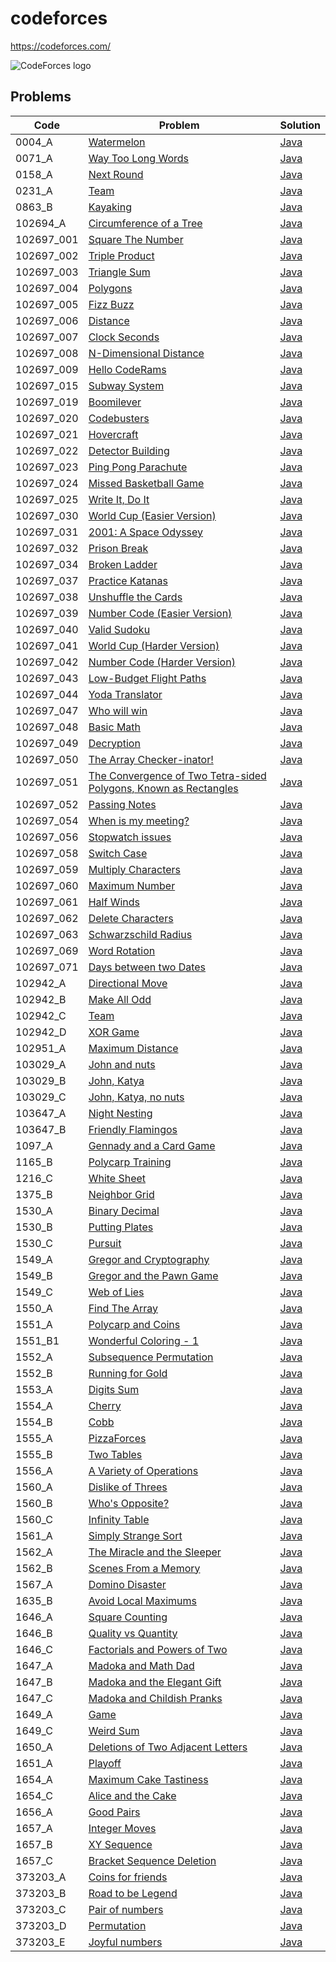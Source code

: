 # codeforces
https://codeforces.com/

<img src="https://codeforces.org/s/97430/images/codeforces-logo-with-telegram.png" alt="CodeForces logo" />

## Problems

<!-- @BEGIN:Problems@ -->
| Code | Problem | Solution |
| --- | --- | --- |
| 0004_A | [Watermelon](https://codeforces.com/contest/4/problem/A) | [Java](src/main/java/com/github/pareronia/codeforces/_0004/a/Main.java) |
| 0071_A | [Way Too Long Words](https://codeforces.com/contest/71/problem/A) | [Java](src/main/java/com/github/pareronia/codeforces/_0071/a/Main.java) |
| 0158_A | [Next Round](https://codeforces.com/contest/158/problem/A) | [Java](src/main/java/com/github/pareronia/codeforces/_0158/a/Main.java) |
| 0231_A | [Team](https://codeforces.com/contest/231/problem/A) | [Java](src/main/java/com/github/pareronia/codeforces/_0231/a/Main.java) |
| 0863_B | [Kayaking](https://codeforces.com/contest/863/problem/B) | [Java](src/main/java/com/github/pareronia/codeforces/_0863/b/Main.java) |
| 102694_A | [Circumference of a Tree](https://codeforces.com/gym/102694/problem/A) | [Java](src/main/java/com/github/pareronia/codeforces/gym/_102694/a/Main.java) |
| 102697_001 | [Square The Number](https://codeforces.com/gym/102697/problem/001) | [Java](src/main/java/com/github/pareronia/codeforces/gym/_102697/_001/Main.java) |
| 102697_002 | [Triple Product](https://codeforces.com/gym/102697/problem/002) | [Java](src/main/java/com/github/pareronia/codeforces/gym/_102697/_002/Main.java) |
| 102697_003 | [Triangle Sum](https://codeforces.com/gym/102697/problem/003) | [Java](src/main/java/com/github/pareronia/codeforces/gym/_102697/_003/Main.java) |
| 102697_004 | [Polygons](https://codeforces.com/gym/102697/problem/004) | [Java](src/main/java/com/github/pareronia/codeforces/gym/_102697/_004/Main.java) |
| 102697_005 | [Fizz Buzz](https://codeforces.com/gym/102697/problem/005) | [Java](src/main/java/com/github/pareronia/codeforces/gym/_102697/_005/Main.java) |
| 102697_006 | [Distance](https://codeforces.com/gym/102697/problem/006) | [Java](src/main/java/com/github/pareronia/codeforces/gym/_102697/_006/Main.java) |
| 102697_007 | [Clock Seconds](https://codeforces.com/gym/102697/problem/007) | [Java](src/main/java/com/github/pareronia/codeforces/gym/_102697/_007/Main.java) |
| 102697_008 | [N-Dimensional Distance](https://codeforces.com/gym/102697/problem/008) | [Java](src/main/java/com/github/pareronia/codeforces/gym/_102697/_008/Main.java) |
| 102697_009 | [Hello CodeRams](https://codeforces.com/gym/102697/problem/009) | [Java](src/main/java/com/github/pareronia/codeforces/gym/_102697/_009/Main.java) |
| 102697_015 | [Subway System](https://codeforces.com/gym/102697/problem/015) | [Java](src/main/java/com/github/pareronia/codeforces/gym/_102697/_015/Main.java) |
| 102697_019 | [Boomilever](https://codeforces.com/gym/102697/problem/019) | [Java](src/main/java/com/github/pareronia/codeforces/gym/_102697/_019/Main.java) |
| 102697_020 | [Codebusters](https://codeforces.com/gym/102697/problem/020) | [Java](src/main/java/com/github/pareronia/codeforces/gym/_102697/_020/Main.java) |
| 102697_021 | [Hovercraft](https://codeforces.com/gym/102697/problem/021) | [Java](src/main/java/com/github/pareronia/codeforces/gym/_102697/_021/Main.java) |
| 102697_022 | [Detector Building](https://codeforces.com/gym/102697/problem/022) | [Java](src/main/java/com/github/pareronia/codeforces/gym/_102697/_022/Main.java) |
| 102697_023 | [Ping Pong Parachute](https://codeforces.com/gym/102697/problem/023) | [Java](src/main/java/com/github/pareronia/codeforces/gym/_102697/_023/Main.java) |
| 102697_024 | [Missed Basketball Game](https://codeforces.com/gym/102697/problem/024) | [Java](src/main/java/com/github/pareronia/codeforces/gym/_102697/_024/Main.java) |
| 102697_025 | [Write It, Do It](https://codeforces.com/gym/102697/problem/025) | [Java](src/main/java/com/github/pareronia/codeforces/gym/_102697/_025/Main.java) |
| 102697_030 | [World Cup (Easier Version)](https://codeforces.com/gym/102697/problem/030) | [Java](src/main/java/com/github/pareronia/codeforces/gym/_102697/_030/Main.java) |
| 102697_031 | [2001: A Space Odyssey](https://codeforces.com/gym/102697/problem/031) | [Java](src/main/java/com/github/pareronia/codeforces/gym/_102697/_031/Main.java) |
| 102697_032 | [Prison Break](https://codeforces.com/gym/102697/problem/032) | [Java](src/main/java/com/github/pareronia/codeforces/gym/_102697/_032/Main.java) |
| 102697_034 | [Broken Ladder](https://codeforces.com/gym/102697/problem/034) | [Java](src/main/java/com/github/pareronia/codeforces/gym/_102697/_034/Main.java) |
| 102697_037 | [Practice Katanas](https://codeforces.com/gym/102697/problem/037) | [Java](src/main/java/com/github/pareronia/codeforces/gym/_102697/_037/Main.java) |
| 102697_038 | [Unshuffle the Cards](https://codeforces.com/gym/102697/problem/038) | [Java](src/main/java/com/github/pareronia/codeforces/gym/_102697/_038/Main.java) |
| 102697_039 | [Number Code (Easier Version)](https://codeforces.com/gym/102697/problem/039) | [Java](src/main/java/com/github/pareronia/codeforces/gym/_102697/_039/Main.java) |
| 102697_040 | [Valid Sudoku](https://codeforces.com/gym/102697/problem/040) | [Java](src/main/java/com/github/pareronia/codeforces/gym/_102697/_040/Main.java) |
| 102697_041 | [World Cup (Harder Version)](https://codeforces.com/gym/102697/problem/041) | [Java](src/main/java/com/github/pareronia/codeforces/gym/_102697/_041/Main.java) |
| 102697_042 | [Number Code (Harder Version)](https://codeforces.com/gym/102697/problem/042) | [Java](src/main/java/com/github/pareronia/codeforces/gym/_102697/_042/Main.java) |
| 102697_043 | [Low-Budget Flight Paths](https://codeforces.com/gym/102697/problem/043) | [Java](src/main/java/com/github/pareronia/codeforces/gym/_102697/_043/Main.java) |
| 102697_044 | [Yoda Translator](https://codeforces.com/gym/102697/problem/044) | [Java](src/main/java/com/github/pareronia/codeforces/gym/_102697/_044/Main.java) |
| 102697_047 | [Who will win](https://codeforces.com/gym/102697/problem/047) | [Java](src/main/java/com/github/pareronia/codeforces/gym/_102697/_047/Main.java) |
| 102697_048 | [Basic Math](https://codeforces.com/gym/102697/problem/048) | [Java](src/main/java/com/github/pareronia/codeforces/gym/_102697/_048/Main.java) |
| 102697_049 | [Decryption](https://codeforces.com/gym/102697/problem/049) | [Java](src/main/java/com/github/pareronia/codeforces/gym/_102697/_049/Main.java) |
| 102697_050 | [The Array Checker-inator!](https://codeforces.com/gym/102697/problem/050) | [Java](src/main/java/com/github/pareronia/codeforces/gym/_102697/_050/Main.java) |
| 102697_051 | [The Convergence of Two Tetra-sided Polygons, Known as Rectangles](https://codeforces.com/gym/102697/problem/051) | [Java](src/main/java/com/github/pareronia/codeforces/gym/_102697/_051/Main.java) |
| 102697_052 | [Passing Notes](https://codeforces.com/gym/102697/problem/052) | [Java](src/main/java/com/github/pareronia/codeforces/gym/_102697/_052/Main.java) |
| 102697_054 | [When is my meeting?](https://codeforces.com/gym/102697/problem/054) | [Java](src/main/java/com/github/pareronia/codeforces/gym/_102697/_054/Main.java) |
| 102697_056 | [Stopwatch issues](https://codeforces.com/gym/102697/problem/056) | [Java](src/main/java/com/github/pareronia/codeforces/gym/_102697/_056/Main.java) |
| 102697_058 | [Switch Case](https://codeforces.com/gym/102697/problem/058) | [Java](src/main/java/com/github/pareronia/codeforces/gym/_102697/_058/Main.java) |
| 102697_059 | [Multiply Characters](https://codeforces.com/gym/102697/problem/059) | [Java](src/main/java/com/github/pareronia/codeforces/gym/_102697/_059/Main.java) |
| 102697_060 | [Maximum Number](https://codeforces.com/gym/102697/problem/060) | [Java](src/main/java/com/github/pareronia/codeforces/gym/_102697/_060/Main.java) |
| 102697_061 | [Half Winds](https://codeforces.com/gym/102697/problem/061) | [Java](src/main/java/com/github/pareronia/codeforces/gym/_102697/_061/Main.java) |
| 102697_062 | [Delete Characters](https://codeforces.com/gym/102697/problem/062) | [Java](src/main/java/com/github/pareronia/codeforces/gym/_102697/_062/Main.java) |
| 102697_063 | [Schwarzschild Radius](https://codeforces.com/gym/102697/problem/063) | [Java](src/main/java/com/github/pareronia/codeforces/gym/_102697/_063/Main.java) |
| 102697_069 | [Word Rotation](https://codeforces.com/gym/102697/problem/069) | [Java](src/main/java/com/github/pareronia/codeforces/gym/_102697/_069/Main.java) |
| 102697_071 | [Days between two Dates](https://codeforces.com/gym/102697/problem/071) | [Java](src/main/java/com/github/pareronia/codeforces/gym/_102697/_071/Main.java) |
| 102942_A | [Directional Move](https://codeforces.com/gym/102942/problem/A) | [Java](src/main/java/com/github/pareronia/codeforces/gym/_102942/a/Main.java) |
| 102942_B | [Make All Odd](https://codeforces.com/gym/102942/problem/B) | [Java](src/main/java/com/github/pareronia/codeforces/gym/_102942/b/Main.java) |
| 102942_C | [Team](https://codeforces.com/gym/102942/problem/C) | [Java](src/main/java/com/github/pareronia/codeforces/gym/_102942/c/Main.java) |
| 102942_D | [XOR Game](https://codeforces.com/gym/102942/problem/D) | [Java](src/main/java/com/github/pareronia/codeforces/gym/_102942/d/Main.java) |
| 102951_A | [Maximum Distance](https://codeforces.com/gym/102951/problem/A) | [Java](src/main/java/com/github/pareronia/codeforces/gym/_102951/a/Main.java) |
| 103029_A | [John and nuts](https://codeforces.com/gym/103029/problem/A) | [Java](src/main/java/com/github/pareronia/codeforces/gym/_103029/a/Main.java) |
| 103029_B | [John, Katya](https://codeforces.com/gym/103029/problem/B) | [Java](src/main/java/com/github/pareronia/codeforces/gym/_103029/b/Main.java) |
| 103029_C | [John, Katya, no nuts](https://codeforces.com/gym/103029/problem/C) | [Java](src/main/java/com/github/pareronia/codeforces/gym/_103029/c/Main.java) |
| 103647_A | [ Night Nesting](https://codeforces.com/gym/103647/problem/A) | [Java](src/main/java/com/github/pareronia/codeforces/gym/_103647/a/Main.java) |
| 103647_B | [Friendly Flamingos](https://codeforces.com/gym/103647/problem/B) | [Java](src/main/java/com/github/pareronia/codeforces/gym/_103647/b/Main.java) |
| 1097_A | [Gennady and a Card Game](https://codeforces.com/problemset/problem/1097/A) | [Java](src/main/java/com/github/pareronia/codeforces/_1097/a/Main.java) |
| 1165_B | [Polycarp Training](https://codeforces.com/problemset/problem/1165/B) | [Java](src/main/java/com/github/pareronia/codeforces/_1165/b/Main.java) |
| 1216_C | [White Sheet](https://codeforces.com/contest/1216/problem/C) | [Java](src/main/java/com/github/pareronia/codeforces/_1216/c/Main.java) |
| 1375_B | [Neighbor Grid](https://codeforces.com/problemset/problem/1375/B) | [Java](src/main/java/com/github/pareronia/codeforces/_1375/b/Main.java) |
| 1530_A | [Binary Decimal](https://codeforces.com/contest/1530/problem/A) | [Java](src/main/java/com/github/pareronia/codeforces/_1530/a/Main.java) |
| 1530_B | [Putting Plates](https://codeforces.com/contest/1530/problem/B) | [Java](src/main/java/com/github/pareronia/codeforces/_1530/b/Main.java) |
| 1530_C | [Pursuit](https://codeforces.com/contest/1530/problem/C) | [Java](src/main/java/com/github/pareronia/codeforces/_1530/c/Main.java) |
| 1549_A | [Gregor and Cryptography](https://codeforces.com/contest/1549/problem/0) | [Java](src/main/java/com/github/pareronia/codeforces/_1549/a/Main.java) |
| 1549_B | [Gregor and the Pawn Game](https://codeforces.com/contest/1549/problem/B) | [Java](src/main/java/com/github/pareronia/codeforces/_1549/b/Main.java) |
| 1549_C | [Web of Lies](https://codeforces.com/contest/1549/problem/C) | [Java](src/main/java/com/github/pareronia/codeforces/_1549/c/Main.java) |
| 1550_A | [Find The Array](https://codeforces.com/contest/1550/problem/A) | [Java](src/main/java/com/github/pareronia/codeforces/_1550/a/Main.java) |
| 1551_A | [Polycarp and Coins](https://codeforces.com/contest/1551/problem/0) | [Java](src/main/java/com/github/pareronia/codeforces/_1551/a/Main.java) |
| 1551_B1 | [Wonderful Coloring - 1](https://codeforces.com/contest/1551/problem/B1) | [Java](src/main/java/com/github/pareronia/codeforces/_1551/b1/Main.java) |
| 1552_A | [Subsequence Permutation](http://codeforces.com/contest/1552/problem/A) | [Java](src/main/java/com/github/pareronia/codeforces/_1552/a/Main.java) |
| 1552_B | [Running for Gold](https://codeforces.com/contest/1552/problem/B) | [Java](src/main/java/com/github/pareronia/codeforces/_1552/b/Main.java) |
| 1553_A | [Digits Sum](https://codeforces.com/contest/1553/problem/A) | [Java](src/main/java/com/github/pareronia/codeforces/_1553/a/Main.java) |
| 1554_A | [Cherry](https://codeforces.com/contest/1554/problem/A) | [Java](src/main/java/com/github/pareronia/codeforces/_1554/a/Main.java) |
| 1554_B | [Cobb](https://codeforces.com/contest/1554/problem/B) | [Java](src/main/java/com/github/pareronia/codeforces/_1554/b/Main.java) |
| 1555_A | [PizzaForces](https://codeforces.com/contest/1555/problem/A) | [Java](src/main/java/com/github/pareronia/codeforces/_1555/a/Main.java) |
| 1555_B | [Two Tables](https://codeforces.com/contest/1555/problem/B) | [Java](src/main/java/com/github/pareronia/codeforces/_1555/b/Main.java) |
| 1556_A | [A Variety of Operations](https://codeforces.com/contest/1556/problem/A) | [Java](src/main/java/com/github/pareronia/codeforces/_1556/a/Main.java) |
| 1560_A | [Dislike of Threes](https://codeforces.com/contest/1560/problem/A) | [Java](src/main/java/com/github/pareronia/codeforces/_1560/a/Main.java) |
| 1560_B | [Who's Opposite?](https://codeforces.com/contest/1560/problem/B) | [Java](src/main/java/com/github/pareronia/codeforces/_1560/b/Main.java) |
| 1560_C | [Infinity Table](https://codeforces.com/contest/1560/problem/C) | [Java](src/main/java/com/github/pareronia/codeforces/_1560/c/Main.java) |
| 1561_A | [Simply Strange Sort](https://codeforces.com/contest/1561/problem/A) | [Java](src/main/java/com/github/pareronia/codeforces/_1561/a/Main.java) |
| 1562_A | [The Miracle and the Sleeper](https://codeforces.com/contest/1562/problem/A) | [Java](src/main/java/com/github/pareronia/codeforces/_1562/a/Main.java) |
| 1562_B | [Scenes From a Memory](https://codeforces.com/contest/1562/problem/B) | [Java](src/main/java/com/github/pareronia/codeforces/_1562/b/Main.java) |
| 1567_A | [Domino Disaster](https://codeforces.com/contest/1567/problem/A) | [Java](src/main/java/com/github/pareronia/codeforces/_1567/a/Main.java) |
| 1635_B | [Avoid Local Maximums](https://codeforces.com/contest/1635/problem/B) | [Java](src/main/java/com/github/pareronia/codeforces/_1635/b/Main.java) |
| 1646_A | [Square Counting](https://codeforces.com/contest/1646/problem/A) | [Java](src/main/java/com/github/pareronia/codeforces/_1646/a/Main.java) |
| 1646_B | [Quality vs Quantity](https://codeforces.com/contest/1646/problem/B) | [Java](src/main/java/com/github/pareronia/codeforces/_1646/b/Main.java) |
| 1646_C | [Factorials and Powers of Two](https://codeforces.com/contest/1646/problem/C) | [Java](src/main/java/com/github/pareronia/codeforces/_1646/c/Main.java) |
| 1647_A | [Madoka and Math Dad](https://codeforces.com/contest/1647/problem/A) | [Java](src/main/java/com/github/pareronia/codeforces/_1647/a/Main.java) |
| 1647_B | [Madoka and the Elegant Gift](https://codeforces.com/contest/1647/problem/B) | [Java](src/main/java/com/github/pareronia/codeforces/_1647/b/Main.java) |
| 1647_C | [Madoka and Childish Pranks](https://codeforces.com/contest/1647/problem/C) | [Java](src/main/java/com/github/pareronia/codeforces/_1647/c/Main.java) |
| 1649_A | [Game](https://codeforces.com/contest/1649/problem/A) | [Java](src/main/java/com/github/pareronia/codeforces/_1649/a/Main.java) |
| 1649_C | [Weird Sum](https://codeforces.com/contest/1649/problem/C) | [Java](src/main/java/com/github/pareronia/codeforces/_1649/c/Main.java) |
| 1650_A | [Deletions of Two Adjacent Letters](http://codeforces.com/contest/1650/problem/A) | [Java](src/main/java/com/github/pareronia/codeforces/_1650/a/Main.java) |
| 1651_A | [Playoff](https://codeforces.com/contest/1651/problem/A) | [Java](src/main/java/com/github/pareronia/codeforces/_1651/a/Main.java) |
| 1654_A | [Maximum Cake Tastiness](https://codeforces.com/contest/1654/problem/A) | [Java](src/main/java/com/github/pareronia/codeforces/_1654/a/Main.java) |
| 1654_C | [Alice and the Cake](https://codeforces.com/contest/1654/problem/C) | [Java](src/main/java/com/github/pareronia/codeforces/_1654/c/Main.java) |
| 1656_A | [Good Pairs](https://codeforces.com/contest/1656/problem/A) | [Java](src/main/java/com/github/pareronia/codeforces/_1656/a/Main.java) |
| 1657_A | [Integer Moves](https://codeforces.com/contest/1657/problem/A) | [Java](src/main/java/com/github/pareronia/codeforces/_1657/a/Main.java) |
| 1657_B | [XY Sequence](https://codeforces.com/contest/1657/problem/B) | [Java](src/main/java/com/github/pareronia/codeforces/_1657/b/Main.java) |
| 1657_C | [Bracket Sequence Deletion](https://codeforces.com/contest/1657/problem/C) | [Java](src/main/java/com/github/pareronia/codeforces/_1657/c/Main.java) |
| 373203_A | [Coins for friends](https://codeforces.com/gym/373203/problem/A) | [Java](src/main/java/com/github/pareronia/codeforces/gym/_373203/a/Main.java) |
| 373203_B | [Road to be Legend](https://codeforces.com/gym/373203/problem/B) | [Java](src/main/java/com/github/pareronia/codeforces/gym/_373203/b/Main.java) |
| 373203_C | [Pair of numbers](https://codeforces.com/gym/373203/problem/C) | [Java](src/main/java/com/github/pareronia/codeforces/gym/_373203/c/Main.java) |
| 373203_D | [Permutation](https://codeforces.com/gym/373203/problem/D) | [Java](src/main/java/com/github/pareronia/codeforces/gym/_373203/d/Main.java) |
| 373203_E | [Joyful numbers](https://codeforces.com/gym/373203/problem/E) | [Java](src/main/java/com/github/pareronia/codeforces/gym/_373203/e/Main.java) |
<!-- @END:Problems@ -->
